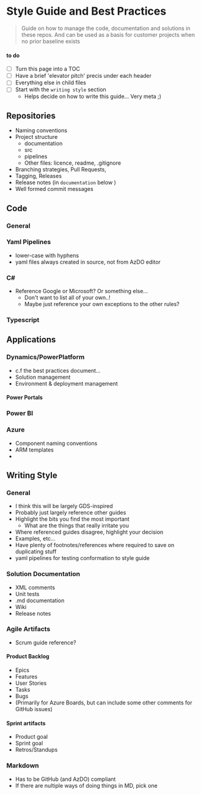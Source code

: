 # Style Guide and Best Practices


> Guide on how to manage the code, documentation and solutions in these repos.
> And can be used as a basis for customer projects when no prior baseline exists

#### to do
- [ ] Turn this page into a TOC
- [ ] Have a brief 'elevator pitch' precis under each header
- [ ] Everything else in child files
- [ ] Start with the `writing style` section
	- Helps decide on how to write this guide... Very meta ;)

## Repositories
- Naming conventions
- Project structure
	- documentation
	- src
	- pipelines
	- Other files: licence, readme, .gitignore
- Branching strategies, Pull Requests, 
- Tagging, Releases
- Release notes (in `documentation` below )
- Well formed commit messages

## Code
### General


### Yaml Pipelines
- lower-case with hyphens
- yaml files always created in source, not from AzDO editor

### C#
- Reference Google or Microsoft? Or something else...
	- Don't want to list all of your own..!
	- Maybe just reference your own exceptions to the other rules?

### Typescript


## Applications
### Dynamics/PowerPlatform
- c.f the best practices document...
- Solution management
- Environment & deployment management

#### Power Portals


### Power BI


### Azure
- Component naming conventions
- ARM templates
- 

## Writing Style
### General
- I think this will be largely GDS-inspired
- Probably just largely reference other guides
- Highlight the bits you find the most important
	- What are the things that really irritate you 
- Where referenced guides disagree, highlight your decision
- Examples, etc...
- Have plenty of footnotes/references where required to save on duplicating stuff
- yaml pipelines for testing conformation to style guide 

### Solution Documentation
- XML comments
- Unit tests
- .md documentation
- Wiki
- Release notes

### Agile Artifacts
- Scrum guide reference?

#### Product Backlog
- Epics
- Features
- User Stories
- Tasks
- Bugs
- (Primarily for Azure Boards, but can include some other comments for GitHub issues)

#### Sprint artifacts
- Product goal
- Sprint goal
- Retros/Standups

### Markdown
- Has to be GitHub (and AzDO) compliant
- If there are nultiple ways of doing things in MD, pick one